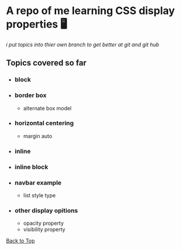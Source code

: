 <a name="custom_anchor_name"></a>

# A repo of me learning CSS display properties :desktop_computer:

_i put topics into thier own branch to get better at git and git hub_

## Topics covered so far

- ### block
- ### border box
  - alternate box model
- ### horizontal centering
  - margin auto
- ### inline
- ### inline block
- ### navbar example
  - list style type
- ### other display opitions
  - opacity property
  - visibility property


[Back to Top](#custom_anchor_name)
